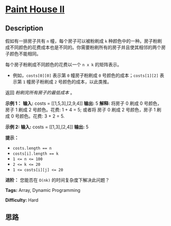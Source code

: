 # [Paint House II][title]

## Description

假如有一排房子共有 `n` 幢，每个房子可以被粉刷成 `k`
种颜色中的一种。房子粉刷成不同颜色的花费成本也是不同的。你需要粉刷所有的房子并且使其相邻的两个房子颜色不能相同。

每个房子粉刷成不同颜色的花费以一个 `n x k` 的矩阵表示。

  * 例如，`costs[0][0]` 表示第 `0` 幢房子粉刷成 `0` 号颜色的成本；`costs[1][2]` 表示第 `1` 幢房子粉刷成 `2` 号颜色的成本，以此类推。

返回 _粉刷完所有房子的最低成本_  。



**示例 1：**
            **输入:** costs = [[1,5,3],[2,9,4]]    **输出:** 5    **解释:** 将房子 0 刷成 0 号颜色，房子 1 刷成 2 号颜色。花费: 1 + 4 = 5;     或者将 房子 0 刷成 2 号颜色，房子 1 刷成 0 号颜色。花费: 3 + 2 = 5. 

**示例   **2:****
            **输入:** costs = [[1,3],[2,4]]    **输出:** 5    



**提示：**

  * `costs.length == n`
  * `costs[i].length == k`
  * `1 <= n <= 100`
  * `2 <= k <= 20`
  * `1 <= costs[i][j] <= 20`



**进阶：** 您能否在 `O(nk)` 的时间复杂度下解决此问题？


**Tags:** Array, Dynamic Programming

**Difficulty:** Hard

## 思路

[title]: https://leetcode-cn.com/problems/paint-house-ii
